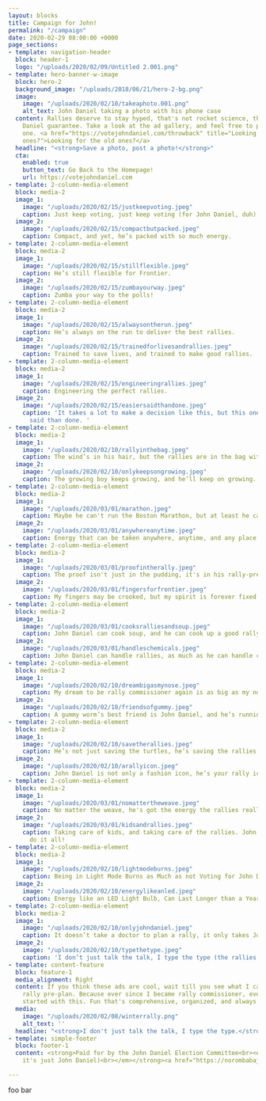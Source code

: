 ```yaml
---
layout: blocks
title: Campaign for John!
permalink: "/campaign"
date: 2020-02-29 08:00:00 +0000
page_sections:
- template: navigation-header
  block: header-1
  logo: "/uploads/2020/02/09/Untitled 2.001.png"
- template: hero-banner-w-image
  block: hero-2
  background_image: "/uploads/2018/06/21/hero-2-bg.png"
  image:
    image: "/uploads/2020/02/10/takeaphoto.001.png"
    alt_text: John Daniel taking a photo with his phone case
  content: Rallies deserve to stay hyped, that's not rocket science, that's a John
    Daniel guarantee. Take a look at the ad gallery, and feel free to post your favorite
    one. <a href="https://votejohndaniel.com/throwback" title="Looking for the old
    ones?">Looking for the old ones?</a>
  headline: "<strong>Save a photo, post a photo!</strong>"
  cta:
    enabled: true
    button_text: Go Back to the Homepage!
    url: https://votejohndaniel.com
- template: 2-column-media-element
  block: media-2
  image_1:
    image: "/uploads/2020/02/15/justkeepvoting.jpeg"
    caption: Just keep voting, just keep voting (for John Daniel, duh).
  image_2:
    image: "/uploads/2020/02/15/compactbutpacked.jpeg"
    caption: Compact, and yet, he’s packed with so much energy.
- template: 2-column-media-element
  block: media-2
  image_1:
    image: "/uploads/2020/02/15/stillflexible.jpeg"
    caption: He’s still flexible for Frontier.
  image_2:
    image: "/uploads/2020/02/15/zumbayourway.jpeg"
    caption: Zumba your way to the polls!
- template: 2-column-media-element
  block: media-2
  image_1:
    image: "/uploads/2020/02/15/alwaysontherun.jpeg"
    caption: He’s always on the run to deliver the best rallies.
  image_2:
    image: "/uploads/2020/02/15/trainedforlivesandrallies.jpeg"
    caption: Trained to save lives, and trained to make good rallies.
- template: 2-column-media-element
  block: media-2
  image_1:
    image: "/uploads/2020/02/15/engineeringrallies.jpeg"
    caption: Engineering the perfect rallies.
  image_2:
    image: "/uploads/2020/02/15/easiersaidthandone.jpeg"
    caption: 'It takes a lot to make a decision like this, but this one is easier
      said than done. '
- template: 2-column-media-element
  block: media-2
  image_1:
    image: "/uploads/2020/02/10/rallyinthebag.jpeg"
    caption: The wind’s in his hair, but the rallies are in the bag with John Daniel.
  image_2:
    image: "/uploads/2020/02/10/onlykeepsongrowing.jpeg"
    caption: The growing boy keeps growing, and he’ll keep on growing.
- template: 2-column-media-element
  block: media-2
  image_1:
    image: "/uploads/2020/03/01/marathon.jpeg"
    caption: Maybe he can't run the Boston Marathon, but at least he can run a rally.
  image_2:
    image: "/uploads/2020/03/01/anywhereanytime.jpeg"
    caption: Energy that can be taken anywhere, anytime, and any place.
- template: 2-column-media-element
  block: media-2
  image_1:
    image: "/uploads/2020/03/01/proofintherally.jpeg"
    caption: The proof isn't just in the pudding, it's in his rally-pre plans.
  image_2:
    image: "/uploads/2020/03/01/fingersforfrontier.jpeg"
    caption: My fingers may be crooked, but my spirit is forever fixed on Frontier!
- template: 2-column-media-element
  block: media-2
  image_1:
    image: "/uploads/2020/03/01/cooksralliesandsoup.jpeg"
    caption: John Daniel can cook soup, and he can cook up a good rally.
  image_2:
    image: "/uploads/2020/03/01/handleschemicals.jpeg"
    caption: John Daniel can handle rallies, as much as he can handle chemicals.
- template: 2-column-media-element
  block: media-2
  image_1:
    image: "/uploads/2020/02/10/dreambigasmynose.jpeg"
    caption: My dream to be rally commissioner again is as big as my nose.
  image_2:
    image: "/uploads/2020/02/10/friendsofgummy.jpeg"
    caption: A gummy worm’s best friend is John Daniel, and he’s running (again).
- template: 2-column-media-element
  block: media-2
  image_1:
    image: "/uploads/2020/02/10/savetherallies.jpeg"
    caption: He’s not just saving the turtles, he’s saving the rallies.
  image_2:
    image: "/uploads/2020/02/10/arallyicon.jpeg"
    caption: John Daniel is not only a fashion icon, he’s your rally icon.
- template: 2-column-media-element
  block: media-2
  image_1:
    image: "/uploads/2020/03/01/nomattertheweave.jpeg"
    caption: No matter the weave, he's got the energy the rallies really need.
  image_2:
    image: "/uploads/2020/03/01/kidsandrallies.jpeg"
    caption: Taking care of kids, and taking care of the rallies. John Daniel can
      do it all!
- template: 2-column-media-element
  block: media-2
  image_1:
    image: "/uploads/2020/02/10/lightmodeburns.jpeg"
    caption: Being in Light Mode Burns as Much as not Voting for John Daniel.
  image_2:
    image: "/uploads/2020/02/10/energylikeanled.jpeg"
    caption: Energy like an LED Light Bulb, Can Last Longer than a Year.
- template: 2-column-media-element
  block: media-2
  image_1:
    image: "/uploads/2020/02/10/onlyjohndaniel.jpeg"
    caption: It doesn’t take a doctor to plan a rally, it only takes John Daniel.
  image_2:
    image: "/uploads/2020/02/10/typethetype.jpeg"
    caption: 'I don’t just talk the talk, I type the type (the rallies up). '
- template: content-feature
  block: feature-1
  media_alignment: Right
  content: If you think these ads are cool, wait till you see what I can do with a
    rally pre-plan. Because ever since I became rally commissioner, every rally has
    started with this. Fun that's comprehensive, organized, and always ready for admin-approval.
  media:
    image: "/uploads/2020/02/08/winterrally.png"
    alt_text: ''
  headline: "<strong>I don't just talk the talk, I type the type.</strong>"
- template: simple-footer
  block: footer-1
  content: <strong>Paid for by the John Daniel Election Committee<br><em>(but in reality,
    it's just John Daniel)<br></em></strong><a href="https://norombabajd.com" title="norombabajd.com">norombabajd.com</a>

---
```

foo bar